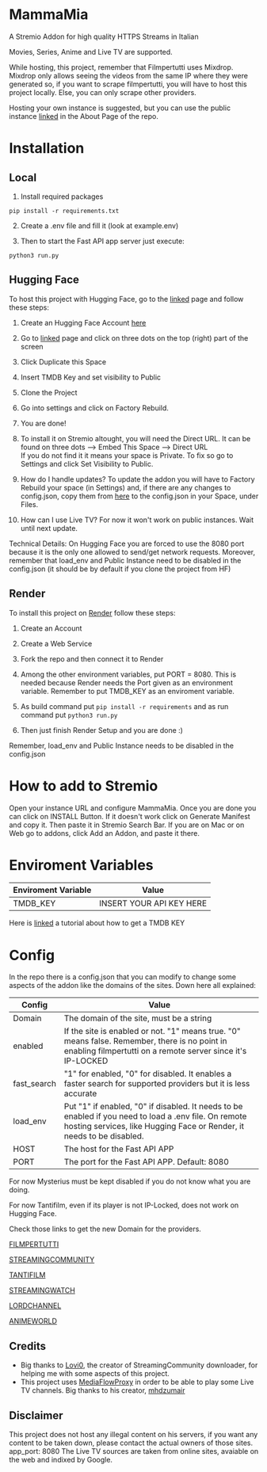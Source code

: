 
  

  

# MammaMia

  

  

  

  

A Stremio Addon for high quality HTTPS Streams in Italian

Movies, Series, Anime and Live TV are supported.

  

  

  

  

While hosting, this project, remember that Filmpertutti uses Mixdrop. Mixdrop only allows seeing the videos from the same IP where they were generated so, if you want to scrape filmpertutti, you will have to host this project locally. Else, you can only scrape other providers.

  

  

  

Hosting your own instance is suggested, but you can use the public instance [linked](https://mammamia-urlo-mammamia.hf.space/) in the About Page of the repo.

  

  

  

  

# Installation

  

  

  

## Local

  

  

  

1. Install required packages

  

  

  

``pip install -r requirements.txt ``

  2. Create a .env file and fill it (look at example.env)

    

  

3. Then to start the Fast API app server just execute:

  

  

``python3 run.py``

  



  

## Hugging Face

  

  

  

To host this project with Hugging Face, go to the [linked](https://huggingface.co/spaces/MammaMia-Urlo/CloneThisSpace/) page and follow these steps:

  

  

  

  

1. Create an Hugging Face Account [here](https://huggingface.co/join)

  

  

  

2. Go to [linked](https://huggingface.co/spaces/MammaMia-Urlo/CloneThisSpace) page and click on three dots on the top (right) part of the screen

  

  

  

3. Click Duplicate this Space

  

  

  

4. Insert TMDB Key and set visibility to Public

  

  

  

5. Clone the Project

  
6. Go into settings and click on Factory Rebuild.
  

  

7. You are done!

  

  

  

8. To install it on Stremio altought, you will need the Direct URL. It can be found on three dots --> Embed This Space --> Direct URL      
   If you do not find it it means your space is Private. To fix so go to Settings and click Set Visibility to Public. 

  

  

  

9. How do I handle updates? To update the addon you will have to Factory Rebuild your space (in Settings) and, if there are any changes to config.json, copy them from [here](https://github.com/UrloMythus/MammaMia/blob/main/config.json) to the config.json in your Space, under Files.
  

10. How can I use Live TV? For now it won't work on public instances. Wait until next update.


  

  
Technical Details:
On Hugging Face you are forced to use the 8080 port because it is the only one allowed to send/get network requests. Moreover, remember that load_env and Public Instance need to be disabled in the config.json (it should be by default if you clone the project from HF)

  

  

  

## Render

  

  

  

To install this project on [Render](https://render.com/) follow these steps:

  

  

  

1. Create an Account

  

  

  

2. Create a Web Service

  

  

  

3. Fork the repo and then connect it to Render

  

  

  

4. Among the other environment variables, put PORT = 8080. This is needed because Render needs the Port given as an environment variable. Remember to put TMDB_KEY as an enviroment variable.

  

  

  

5. As build command put `` pip install -r requirements `` and as run command put ``python3 run.py ``

  

  

  

6. Then just finish Render Setup and you are done :)

  

  

Remember, load_env and Public Instance needs to be disabled in the config.json

  

  

  

  

  

# How to add to Stremio

  

  

  

Open your instance URL and configure MammaMia. Once you are done you can click on INSTALL Button. If it doesn't work click on Generate Manifest and copy it. Then paste it  in Stremio Search Bar. If you are on Mac or on Web go to addons, click Add an Addon, and paste it there.

  

  

  

# Enviroment Variables

  

  

  

  

| Enviroment Variable | Value |
|-------------------------|---|
|TMDB_KEY|INSERT YOUR API KEY HERE|

  

  

  

Here is [linked](https://www.themoviedb.org/settings/api) a tutorial about how to get a TMDB KEY

  

  

  

# Config

  

  

In the repo there is a config.json that you can modify to change some aspects of the addon like the domains of the sites. Down here all explained:

  

  

| Config | Value |
|-------------------------|---|
| Domain | The domain of the site, must be a string |
|enabled | If the site is enabled or not. "1" means true. "0" means false. Remember, there is no point in enabling filmpertutti on a remote server since it's IP-LOCKED|
|fast_search|"1" for enabled, "0" for disabled. It enables a faster search for supported providers but it is less accurate|
|load_env|Put "1" if enabled, "0" if disabled. It needs to be enabled if you need to load a .env file. On remote hosting services, like Hugging Face or Render, it needs to be disabled. |
|HOST| The host for the Fast API APP|
|PORT| The port for the Fast API APP. Default: 8080 |

  

For now Mysterius must be kept disabled if you do not know what you are doing.

For now Tantifilm, even if its player is not IP-Locked, does not work on Hugging Face.

  

Check those links to get the new Domain for the providers.

  

[FILMPERTUTTI](https://filmpertuttiiii.nuovo.live/)

  

[STREAMINGCOMMUNITY](https://t.me/+jlXmmprhtakxYWJh)

  

[TANTIFILM](https://tantinuovo.com/tantifilm-nuovo-indirizzo/)

  

[STREAMINGWATCH](https://t.me/streamingwatch)

  

[LORDCHANNEL](https://t.me/+5MQwrb3eqb81NGI0)

  

[ANIMEWORLD](https://t.me/AnimeWorldITA2)


## Credits

 - Big thanks to [Lovi0](https://github.com/Lovi-0), the creator of StreamingCommunity downloader, for helping me with some aspects of this project.
 - This project uses [MediaFlowProxy](https://github.com/mhdzumair/mediaflow-proxy/) in order to be able to play some Live TV channels. Big thanks to his creator, [mhdzumair](https://github.com/mhdzumair)

## Disclaimer
This project does not host any  illegal content on his servers, if you want any content  to be taken down, please contact the actual owners of those sites.  
app_port: 8080
The Live TV sources are taken from online sites, avaiable on the web and indixed by Google. 


